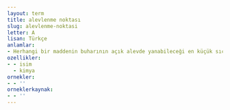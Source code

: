 ```yaml
---
layout: term
title: alevlenme noktası
slug: alevlenme-noktasi
letter: A
lisan: Türkçe
anlamlar:
- Herhangi bir maddenin buharının açık alevde yanabileceği en küçük sıcaklık derecesi; parlama noktası
ozellikler:
- - isim
  - kimya
ornekler:
- - ''
orneklerkaynak:
- - ''
---
```

